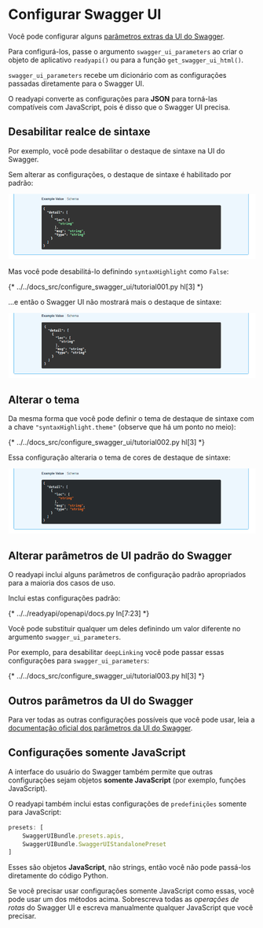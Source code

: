 # Configurar Swagger UI

Você pode configurar alguns <a href="https://swagger.io/docs/open-source-tools/swagger-ui/usage/configuration/" class="external-link" target="_blank">parâmetros extras da UI do Swagger</a>.

Para configurá-los, passe o argumento `swagger_ui_parameters` ao criar o objeto de aplicativo `readyapi()` ou para a função `get_swagger_ui_html()`.

`swagger_ui_parameters` recebe um dicionário com as configurações passadas diretamente para o Swagger UI.

O readyapi converte as configurações para **JSON** para torná-las compatíveis com JavaScript, pois é disso que o Swagger UI precisa.

## Desabilitar realce de sintaxe

Por exemplo, você pode desabilitar o destaque de sintaxe na UI do Swagger.

Sem alterar as configurações, o destaque de sintaxe é habilitado por padrão:

<img src="/img/tutorial/extending-openapi/image02.png">

Mas você pode desabilitá-lo definindo `syntaxHighlight` como `False`:

{* ../../docs_src/configure_swagger_ui/tutorial001.py hl[3] *}

...e então o Swagger UI não mostrará mais o destaque de sintaxe:

<img src="/img/tutorial/extending-openapi/image03.png">

## Alterar o tema

Da mesma forma que você pode definir o tema de destaque de sintaxe com a chave `"syntaxHighlight.theme"` (observe que há um ponto no meio):

{* ../../docs_src/configure_swagger_ui/tutorial002.py hl[3] *}

Essa configuração alteraria o tema de cores de destaque de sintaxe:

<img src="/img/tutorial/extending-openapi/image04.png">

## Alterar parâmetros de UI padrão do Swagger

O readyapi inclui alguns parâmetros de configuração padrão apropriados para a maioria dos casos de uso.

Inclui estas configurações padrão:

{* ../../readyapi/openapi/docs.py ln[7:23] *}

Você pode substituir qualquer um deles definindo um valor diferente no argumento `swagger_ui_parameters`.

Por exemplo, para desabilitar `deepLinking` você pode passar essas configurações para `swagger_ui_parameters`:

{* ../../docs_src/configure_swagger_ui/tutorial003.py hl[3] *}

## Outros parâmetros da UI do Swagger

Para ver todas as outras configurações possíveis que você pode usar, leia a <a href="https://swagger.io/docs/open-source-tools/swagger-ui/usage/configuration/" class="external-link" target="_blank">documentação oficial dos parâmetros da UI do Swagger</a>.

## Configurações somente JavaScript

A interface do usuário do Swagger também permite que outras configurações sejam objetos **somente JavaScript** (por exemplo, funções JavaScript).

O readyapi também inclui estas configurações de `predefinições` somente para JavaScript:

```JavaScript
presets: [
    SwaggerUIBundle.presets.apis,
    SwaggerUIBundle.SwaggerUIStandalonePreset
]
```

Esses são objetos **JavaScript**, não strings, então você não pode passá-los diretamente do código Python.

Se você precisar usar configurações somente JavaScript como essas, você pode usar um dos métodos acima. Sobrescreva todas as *operações de rotas* do Swagger UI e escreva manualmente qualquer JavaScript que você precisar.
